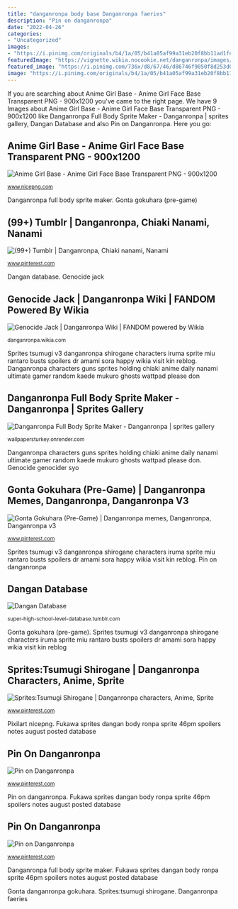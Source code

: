 ```yaml
---
title: "danganronpa body base Danganronpa faeries"
description: "Pin on danganronpa"
date: "2022-04-26"
categories:
- "Uncategorized"
images:
- "https://i.pinimg.com/originals/b4/1a/05/b41a05af99a31eb20f8bb11ad1feddef.png"
featuredImage: "https://vignette.wikia.nocookie.net/danganronpa/images/4/4f/Genocide_Jack_Genocider_Syo_Illustration.png/revision/latest?cb=20170605013126"
featured_image: "https://i.pinimg.com/736x/d8/67/46/d86746f9050f8d253d08d253d567c373.jpg"
image: "https://i.pinimg.com/originals/b4/1a/05/b41a05af99a31eb20f8bb11ad1feddef.png"
---
```


If you are searching about Anime Girl Base - Anime Girl Face Base Transparent PNG - 900x1200 you've came to the right page. We have 9 Images about Anime Girl Base - Anime Girl Face Base Transparent PNG - 900x1200 like Danganronpa Full Body Sprite Maker - Danganronpa | sprites gallery, Dangan Database and also Pin on Danganronpa. Here you go:

## Anime Girl Base - Anime Girl Face Base Transparent PNG - 900x1200

![Anime Girl Base - Anime Girl Face Base Transparent PNG - 900x1200](https://simg.nicepng.com/png/small/928-9281476_anime-girl-base-anime-girl-face-base.png "Gonta gokuhara (pre-game)")

<small>www.nicepng.com</small>

Danganronpa full body sprite maker. Gonta gokuhara (pre-game)

## (99+) Tumblr | Danganronpa, Chiaki Nanami, Nanami

![(99+) Tumblr | Danganronpa, Chiaki nanami, Nanami](https://i.pinimg.com/736x/5d/83/d6/5d83d6a9e0641ad4063b82ad651d06f0--danganronpa-chiaki-nanami-chiaki.jpg "Sprites:tsumugi shirogane")

<small>www.pinterest.com</small>

Dangan database. Genocide jack

## Genocide Jack | Danganronpa Wiki | FANDOM Powered By Wikia

![Genocide Jack | Danganronpa Wiki | FANDOM powered by Wikia](https://vignette.wikia.nocookie.net/danganronpa/images/4/4f/Genocide_Jack_Genocider_Syo_Illustration.png/revision/latest?cb=20170605013126 "Danganronpa characters guns sprites holding chiaki anime daily nanami ultimate gamer random kaede mukuro ghosts wattpad please don")

<small>danganronpa.wikia.com</small>

Sprites tsumugi v3 danganronpa shirogane characters iruma sprite miu rantaro busts spoilers dr amami sora happy wikia visit kin reblog. Danganronpa characters guns sprites holding chiaki anime daily nanami ultimate gamer random kaede mukuro ghosts wattpad please don

## Danganronpa Full Body Sprite Maker - Danganronpa | Sprites Gallery

![Danganronpa Full Body Sprite Maker - Danganronpa | sprites gallery](https://i.pinimg.com/originals/76/ff/64/76ff64fbe227eccf42091221124d9fec.png "Dangan database")

<small>wallpapersturkey.onrender.com</small>

Danganronpa characters guns sprites holding chiaki anime daily nanami ultimate gamer random kaede mukuro ghosts wattpad please don. Genocide genocider syo

## Gonta Gokuhara (Pre-Game) | Danganronpa Memes, Danganronpa, Danganronpa V3

![Gonta Gokuhara (Pre-Game) | Danganronpa memes, Danganronpa, Danganronpa v3](https://i.pinimg.com/736x/d9/a4/cd/d9a4cd59968b64cbe49c4215e1d6b8a7.jpg "Gonta gokuhara (pre-game)")

<small>www.pinterest.com</small>

Sprites tsumugi v3 danganronpa shirogane characters iruma sprite miu rantaro busts spoilers dr amami sora happy wikia visit kin reblog. Pin on danganronpa

## Dangan Database

![Dangan Database](https://66.media.tumblr.com/6c90a40ae4d8cb38585fbc18fcc00f65/d9cdbbf9fe64a29c-54/s400x600/368a9555c721e6732de45c6d71790336db293498.png "Pin on danganronpa")

<small>super-high-school-level-database.tumblr.com</small>

Gonta gokuhara (pre-game). Sprites tsumugi v3 danganronpa shirogane characters iruma sprite miu rantaro busts spoilers dr amami sora happy wikia visit kin reblog

## Sprites:Tsumugi Shirogane | Danganronpa Characters, Anime, Sprite

![Sprites:Tsumugi Shirogane | Danganronpa characters, Anime, Sprite](https://i.pinimg.com/originals/b4/1a/05/b41a05af99a31eb20f8bb11ad1feddef.png "Genocide genocider syo")

<small>www.pinterest.com</small>

Pixilart nicepng. Fukawa sprites dangan body ronpa sprite 46pm spoilers notes august posted database

## Pin On Danganronpa

![Pin on Danganronpa](https://i.pinimg.com/736x/06/22/a5/0622a51b9fd93ee032faff9bad288790.jpg "Genocide jack")

<small>www.pinterest.com</small>

Pin on danganronpa. Fukawa sprites dangan body ronpa sprite 46pm spoilers notes august posted database

## Pin On Danganronpa

![Pin on Danganronpa](https://i.pinimg.com/736x/d8/67/46/d86746f9050f8d253d08d253d567c373.jpg "Danganronpa characters guns sprites holding chiaki anime daily nanami ultimate gamer random kaede mukuro ghosts wattpad please don")

<small>www.pinterest.com</small>

Danganronpa full body sprite maker. Fukawa sprites dangan body ronpa sprite 46pm spoilers notes august posted database

Gonta danganronpa gokuhara. Sprites:tsumugi shirogane. Danganronpa faeries
